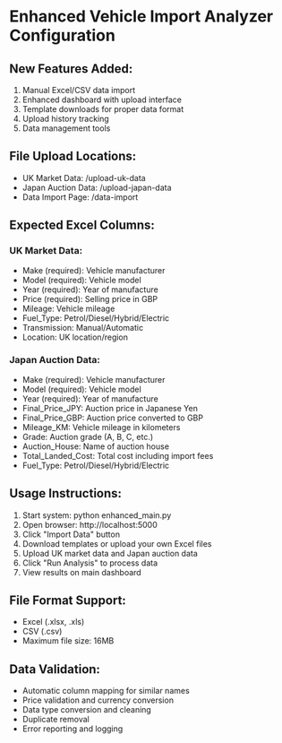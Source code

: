 
# Enhanced Vehicle Import Analyzer Configuration

## New Features Added:
1. Manual Excel/CSV data import
2. Enhanced dashboard with upload interface  
3. Template downloads for proper data format
4. Upload history tracking
5. Data management tools

## File Upload Locations:
- UK Market Data: /upload-uk-data
- Japan Auction Data: /upload-japan-data
- Data Import Page: /data-import

## Expected Excel Columns:

### UK Market Data:
- Make (required): Vehicle manufacturer
- Model (required): Vehicle model  
- Year (required): Year of manufacture
- Price (required): Selling price in GBP
- Mileage: Vehicle mileage
- Fuel_Type: Petrol/Diesel/Hybrid/Electric
- Transmission: Manual/Automatic
- Location: UK location/region

### Japan Auction Data:
- Make (required): Vehicle manufacturer
- Model (required): Vehicle model
- Year (required): Year of manufacture  
- Final_Price_JPY: Auction price in Japanese Yen
- Final_Price_GBP: Auction price converted to GBP
- Mileage_KM: Vehicle mileage in kilometers
- Grade: Auction grade (A, B, C, etc.)
- Auction_House: Name of auction house
- Total_Landed_Cost: Total cost including import fees
- Fuel_Type: Petrol/Diesel/Hybrid/Electric

## Usage Instructions:
1. Start system: python enhanced_main.py
2. Open browser: http://localhost:5000
3. Click "Import Data" button
4. Download templates or upload your own Excel files
5. Upload UK market data and Japan auction data
6. Click "Run Analysis" to process data
7. View results on main dashboard

## File Format Support:
- Excel (.xlsx, .xls)
- CSV (.csv)
- Maximum file size: 16MB

## Data Validation:
- Automatic column mapping for similar names
- Price validation and currency conversion
- Data type conversion and cleaning
- Duplicate removal
- Error reporting and logging
